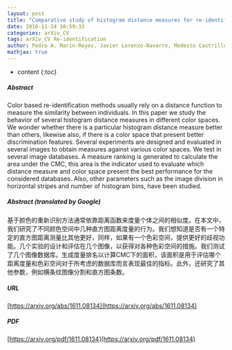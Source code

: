 ```yaml
---
layout: post
title: "Comparative study of histogram distance measures for re-identification"
date: 2016-11-24 10:59:33
categories: arXiv_CV
tags: arXiv_CV Re-identification
author: Pedro A. Marín-Reyes, Javier Lorenzo-Navarro, Modesto Castrillón-Santana
mathjax: true
---
```


* content
{:toc}

##### Abstract
Color based re-identification methods usually rely on a distance function to measure the similarity between individuals. In this paper we study the behavior of several histogram distance measures in different color spaces. We wonder whether there is a particular histogram distance measure better than others, likewise also, if there is a color space that present better discrimination features. Several experiments are designed and evaluated in several images to obtain measures against various color spaces. We test in several image databases. A measure ranking is generated to calculate the area under the CMC, this area is the indicator used to evaluate which distance measure and color space present the best performance for the considered databases. Also, other parameters such as the image division in horizontal stripes and number of histogram bins, have been studied.

##### Abstract (translated by Google)
基于颜色的重新识别方法通常依靠距离函数来度量个体之间的相似度。在本文中，我们研究了不同颜色空间中几种直方图距离度量的行为。我们想知道是否有一个特定的直方图距离测量比其他更好，同样，如果有一个色彩空间，提供更好的歧视功能。几个实验的设计和评估在几个图像，以获得对各种色彩空间的措施。我们测试了几个图像数据库。生成度量排名以计算CMC下的面积，该面积是用于评估哪个距离度量和色彩空间对于所考虑的数据库而言表现最佳的指标。此外，还研究了其他参数，例如横条纹图像分割和直方图条数。

##### URL
[https://arxiv.org/abs/1611.08134](https://arxiv.org/abs/1611.08134)

##### PDF
[https://arxiv.org/pdf/1611.08134](https://arxiv.org/pdf/1611.08134)

